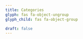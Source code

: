 ```yaml
---
title: Categories
glyph: fas fa-object-ungroup
glyph_child: fas fa-object-group

draft: false
---
```

